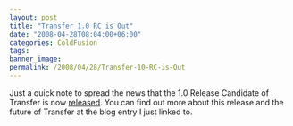 ```yaml
---
layout: post
title: "Transfer 1.0 RC is Out"
date: "2008-04-28T08:04:00+06:00"
categories: ColdFusion 
tags: 
banner_image: 
permalink: /2008/04/28/Transfer-10-RC-is-Out
---
```


Just a quick note to spread the news that the 1.0 Release Candidate of Transfer is now <a href="http://www.compoundtheory.com/?action=displayPost&ID=303">released</a>. You can find out more about this release and the future of Transfer at the blog entry I just linked to.